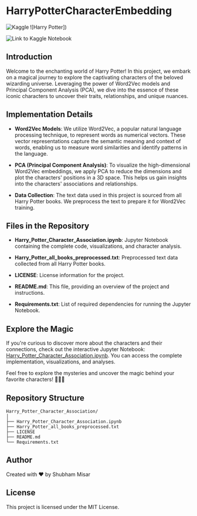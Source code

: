 # HarryPotterCharacterEmbedding

![Harry Potter]<a href="https://www.kaggle.com/code/shubhammisar/satellite-image-classification-pytorch-cnn?scriptVersionId=133741513" target="_blank"><img align="left" alt="Kaggle" title="Open in Kaggle" src="https://kaggle.com/static/images/open-in-kaggle.svg"></a>)

![Link to Kaggle Notebook](https://www.kaggle.com/code/shubhammisar/harry-potter-character-word2vec-embedding?scriptVersionId=138224863)

## Introduction

Welcome to the enchanting world of Harry Potter! In this project, we embark on a magical journey to explore the captivating characters of the beloved wizarding universe. Leveraging the power of Word2Vec models and Principal Component Analysis (PCA), we dive into the essence of these iconic characters to uncover their traits, relationships, and unique nuances.

## Implementation Details

- **Word2Vec Models**: We utilize Word2Vec, a popular natural language processing technique, to represent words as numerical vectors. These vector representations capture the semantic meaning and context of words, enabling us to measure word similarities and identify patterns in the language.

- **PCA (Principal Component Analysis)**: To visualize the high-dimensional Word2Vec embeddings, we apply PCA to reduce the dimensions and plot the characters' positions in a 3D space. This helps us gain insights into the characters' associations and relationships.

- **Data Collection**: The text data used in this project is sourced from all Harry Potter books. We preprocess the text to prepare it for Word2Vec training.

## Files in the Repository

- **Harry_Potter_Character_Association.ipynb**: Jupyter Notebook containing the complete code, visualizations, and character analysis.

- **Harry_Potter_all_books_preprocessed.txt**: Preprocessed text data collected from all Harry Potter books.

- **LICENSE**: License information for the project.

- **README.md**: This file, providing an overview of the project and instructions.

- **Requirements.txt**: List of required dependencies for running the Jupyter Notebook.

## Explore the Magic

If you're curious to discover more about the characters and their connections, check out the interactive Jupyter Notebook: [Harry_Potter_Character_Association.ipynb](./Harry_Potter_Character_Association.ipynb). You can access the complete implementation, visualizations, and analyses.

Feel free to explore the mysteries and uncover the magic behind your favorite characters! 🧙‍♂️✨

## Repository Structure

```plaintext
Harry_Potter_Character_Association/
│
├── Harry_Potter_Character_Association.ipynb
├── Harry_Potter_all_books_preprocessed.txt
├── LICENSE
├── README.md
└── Requirements.txt
```

## Author

Created with ♥ by Shubham Misar

## License

This project is licensed under the MIT License.
